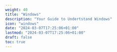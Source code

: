 ```yaml
---
weight: 40
title: "Windows"
description: "Your Guide to Undertstand Windows"
icon: "windows"
date: "2024-03-07T17:25:06+01:00"
lastmod: "2024-03-07T17:25:06+01:00"
draft: false
toc: true
---
```

